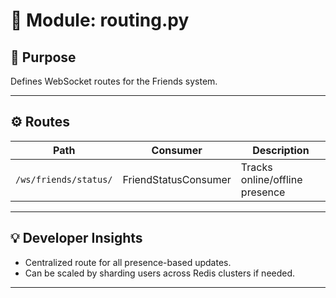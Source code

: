 # 🧩 Module: routing.py

## 📘 Purpose
Defines WebSocket routes for the Friends system.

---

## ⚙️ Routes
| Path | Consumer | Description |
|------|-----------|--------------|
| `/ws/friends/status/` | FriendStatusConsumer | Tracks online/offline presence |

---

## 💡 Developer Insights
- Centralized route for all presence-based updates.
- Can be scaled by sharding users across Redis clusters if needed.

---
